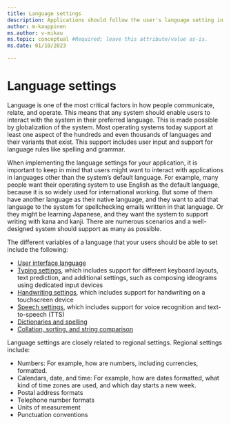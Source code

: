 ```yaml
---
title: Language settings
description: Applications should follow the user's language setting in the operating system as a default, not the system language.
author: m-kauppinen
ms.author: v-mikau
ms.topic: conceptual #Required; leave this attribute/value as-is.
ms.date: 01/10/2023

---
```


# Language settings

Language is one of the most critical factors in how people communicate, relate, and operate. This means that any system should enable users to interact with the system in their preferred language. This is made possible by globalization of the system. Most operating systems today support at least one aspect of the hundreds and even thousands of languages and their variants that exist. This support includes user input and support for language rules like spelling and grammar.

When implementing the language settings for your application, it is important to keep in mind that users might want to interact with applications in languages other than the system’s default language. For example, many people want their operating system to use English as the default language, because it is so widely used for international working. But some of them have another language as their native language, and they want to add that language to the system for spellchecking emails written in that language. Or they might be learning Japanese, and they want the system to support writing with kana and kanji. There are numerous scenarios and a well-designed system should support as many as possible.

The different variables of a language that your users should be able to set include the following:

- [User interface language](ui-language.md)
- [Typing settings](typing-settings.md), which includes support for different keyboard layouts, text prediction, and additional settings, such as composing ideograms using dedicated input devices
- [Handwriting settings](handwriting-settings.md), which includes support for handwriting on a touchscreen device
- [Speech settings](speech-settings.md), which includes support for voice recognition and text-to-speech (TTS)
- [Dictionaries and spelling](dictionaries-spelling.md)
- [Collation, sorting, and string comparison](sorting-and-string-comparison.md)

Language settings are closely related to regional settings. Regional settings include:

- Numbers: For example, how are numbers, including currencies, formatted.
- Calendars, date, and time: For example, how are dates formatted, what kind of time zones are used, and which day starts a new week.
- Postal address formats
- Telephone number formats
- Units of measurement
- Punctuation conventions
